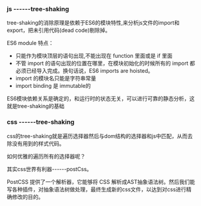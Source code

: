 ### js ------tree-shaking
tree-shaking的消除原理是依赖于ES6的模块特性,来分析js文件的import和export，把未引用代码(dead code)剔除掉。

ES6 module 特点：

- 只能作为模块顶层的语句出现,不能出现在 function 里面或是 if 里面
- 不管 import 的语句出现的位置在哪里，在模块初始化的时候所有的 import 都必须已经导入完成。换句话说，ES6 imports are hoisted。
- import 的模块名只能是字符串常量
- import binding 是 immutable的

ES6模块依赖关系是确定的，和运行时的状态无关，可以进行可靠的静态分析，这就是tree-shaking的基础

### css ------tree-shaking

css的tree-shaking就是遍历选择器然后与dom结构的选择器和js中匹配，从而去除没有用到的样式代码。

如何优雅的遍历所有的选择器呢？

其实css世界有利器------postCss。

PostCSS 提供了一个解析器，它能够将 CSS 解析成AST抽象语法树。然后我们能写各种插件，对抽象语法树做处理，最终生成新的css文件，以达到对css进行精确修改的目的。
